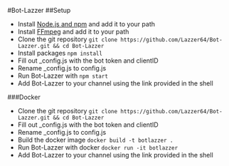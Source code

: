 #Bot-Lazzer
##Setup

* Install [Node.js and npm](https://nodejs.org/en/download/) and add it to your path
* Install [FFmpeg](https://ffmpeg.org/download.html) and add it to your path
* Clone the git repository `git clone https://github.com/Lazzer64/Bot-Lazzer.git && cd Bot-Lazzer`
* Install packages `npm install`
* Fill out \_config.js with the bot token and clientID
* Rename \_config.js to config.js
* Run Bot-Lazzer with `npm start`
* Add Bot-Lazzer to your channel using the link provided in the shell 

###Docker
* Clone the git repository `git clone https://github.com/Lazzer64/Bot-Lazzer.git && cd Bot-Lazzer`
* Fill out \_config.js with the bot token and clientID
* Rename \_config.js to config.js
* Build the docker image `docker build -t botlazzer .`
* Run Bot-Lazzer with docker `docker run -it botlazzer`
* Add Bot-Lazzer to your channel using the link provided in the shell 
